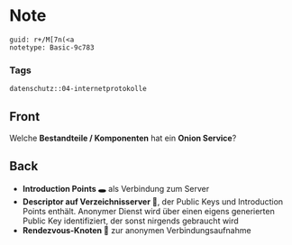 # Note
```
guid: r+/M[7n(<a
notetype: Basic-9c783
```

### Tags
```
datenschutz::04-internetprotokolle
```

## Front
Welche <b>Bestandteile / Komponenten</b> hat ein <b>Onion Service</b>?

## Back
<ul><li><b>Introduction Points 🕳️</b> als Verbindung zum Server</li><li><b>Descriptor auf Verzeichnisserver 📜</b>, der Public Keys und Introduction Points enthält. Anonymer Dienst wird über einen eigens generierten Public Key identifiziert, der sonst nirgends gebraucht wird</li><li><b>Rendezvous-Knoten 💌</b> zur anonymen Verbindungsaufnahme</li></ul>
